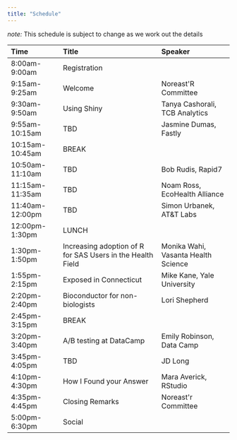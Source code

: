 ```yaml
---
title: "Schedule"
---
```


*note:* This schedule is subject to change as we work out the details

|Time|Title|Speaker|
|:---|:---|:---|
|8:00am-9:00am|Registration||
|9:15am-9:25am|Welcome|Noreast'R Committee|
|9:30am-9:50am|Using Shiny|Tanya Cashorali, TCB Analytics|
|9:55am-10:15am|TBD|Jasmine Dumas, Fastly|
|10:15am-10:45am|BREAK||
|10:50am-11:10am|TBD|Bob Rudis, Rapid7|
|11:15am-11:35am|TBD|Noam Ross, EcoHealth Alliance|
|11:40am-12:00pm|TBD|Simon Urbanek, AT&T Labs|
|12:00pm-1:30pm|LUNCH||
|1:30pm-1:50pm|Increasing adoption of R for SAS Users in the Health Field|Monika Wahi, Vasanta Health Science|
|1:55pm-2:15pm|Exposed in Connecticut|Mike Kane, Yale University|
|2:20pm-2:40pm|Bioconductor for non-biologists|Lori Shepherd|
|2:45pm-3:15pm|BREAK||
|3:20pm-3:40pm|A/B testing at DataCamp|Emily Robinson, Data Camp|
|3:45pm-4:05pm|TBD|JD Long|
|4:10pm-4:30pm|How I Found your Answer|Mara Averick, RStudio|
|4:35pm-4:45pm|Closing Remarks|Noreast'r Committee|
|5:00pm-6:30pm|Social||
